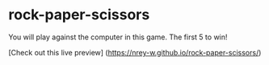 # rock-paper-scissors

You will play against the computer in this game.  The first 5 to win!  

[Check out this live preview] (https://nrey-w.github.io/rock-paper-scissors/)